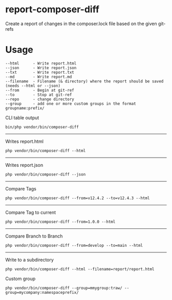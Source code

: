 # report-composer-diff

Create a report of changes in the composer.lock file based on the given git-refs

# Usage

```
--html      - Write report.html
--json      - Write report.json
--txt       - Write report.txt
--md        - Write report.md
--filename  - Filename (& directory) where the report should be saved (needs --html or --json)
--from      - Begin at git-ref
--to        - Stop at git-ref
--repo      - change directory
--group     - add one or more custom groups in the format groupname:prefix/
```


CLI table output

`bin/php vendor/bin/composer-diff`

---

Writes report.html

`php vendor/bin/composer-diff --html`

---

Writes report.json

`php vendor/bin/composer-diff --json`

---

Compare Tags

`php vendor/bin/composer-diff --from=v12.4.2 --to=v12.4.3 --html` 

---

Compare Tag to current

`php vendor/bin/composer-diff --from=1.0.0 --html`

---

Compare Branch to Branch

`php vendor/bin/composer-diff --from=develop --to=main --html`

---

Write to a subdirectory

`php vendor/bin/composer-diff --html --filename=report/report.html`

Custom group

`php vendor/bin/composer-diff --group=mmygroup:traw/ --group=mycompany:namespaceprefix/` 